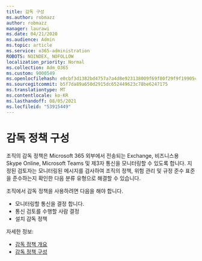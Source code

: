 ```yaml
---
title: 감독 구성
ms.author: robmazz
author: robmazz
manager: laurawi
ms.date: 04/21/2020
ms.audience: Admin
ms.topic: article
ms.service: o365-administration
ROBOTS: NOINDEX, NOFOLLOW
localization_priority: Normal
ms.collection: Adm_O365
ms.custom: 9000549
ms.openlocfilehash: e0cbf3d1382bd4757a7a4d8e923138009f69f80f29f9f19905c88ea37ac1f0cd
ms.sourcegitcommit: b5f7da89a650d2915dc652449623c78be6247175
ms.translationtype: MT
ms.contentlocale: ko-KR
ms.lasthandoff: 08/05/2021
ms.locfileid: "53915449"
---
```

# <a name="configure-supervision-policies"></a>감독 정책 구성

조직의 감독 정책은 Microsoft 365 외부에서 전송되는 Exchange, 비즈니스용 Skype Online, Microsoft Teams 및 제3자 통신을 모니터링할 수 있도록 합니다. 지정된 검토자는 모니터링된 메시지를 검사하여 조직의 정책, 위험 관리 및 규정 준수 표준을 준수하는지 확인한 다음 분류 유형으로 해결할 수 있습니다.

조직에서 감독 정책을 사용하려면 다음을 해야 합니다.

- 모니터링할 통신을 결정 합니다.
- 통신 검토를 수행할 사람 결정
- 설치 감독 정책

자세한 정보:

- [감독 정책 개요](https://docs.microsoft.com/microsoft-365/compliance/supervision-policies)
- [감독 정책 구성](https://docs.microsoft.com/microsoft-365/compliance/configure-supervision-policies)
